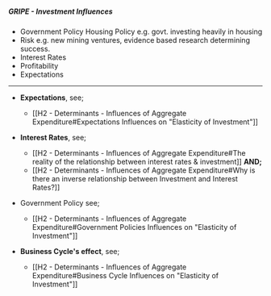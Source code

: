 ##### GRIPE - Investment Influences
- Government Policy
	Housing Policy e.g. govt. investing heavily in housing
- Risk
	e.g. new mining ventures, evidence based research determining success.
- Interest Rates
- Profitability
- Expectations

---
- **Expectations**, see;
	- [[H2 - Determinants - Influences of Aggregate Expenditure#Expectations Influences on "Elasticity of Investment"]]

- **Interest Rates**, see;
	- [[H2 - Determinants - Influences of Aggregate Expenditure#The reality of the relationship between interest rates & investment]] **AND;**
	- [[H2 - Determinants - Influences of Aggregate Expenditure#Why is there an inverse relationship between Investment and Interest Rates?]]
- Government Policy see;
	- [[H2 - Determinants - Influences of Aggregate Expenditure#Government Policies Influences on "Elasticity of Investment"]]
- **Business Cycle's effect**, see; 
	- [[H2 - Determinants - Influences of Aggregate Expenditure#Business Cycle Influences on "Elasticity of Investment"]]

